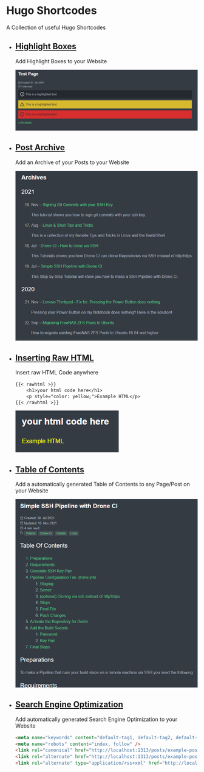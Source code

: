 # Hugo Shortcodes

A Collection of useful Hugo Shortcodes

- ## [Highlight Boxes](highlight)

    Add Highlight Boxes to your Website

    ![Example Highlight Boxes in Hugo](highlight/highlights.png)

- ## [Post Archive](post_archive)
  
    Add an Archive of your Posts to your Website

    ![Example Post Archive in Hugo](post_archive/post_archive.png)

- ## [Inserting Raw HTML](rawhtml)
    
    Insert raw HTML Code anywhere

    ```hugo
    {{< rawhtml >}}
        <h1>your html code here</h1>
        <p style="color: yellow;">Example HTML</p>
    {{< /rawhtml >}}
    ```

    ![Example Inserting Raw HTML in Hugo](rawhtml/rawhtml.png)

- ## [Table of Contents](table_of_contents)

    Add a automatically generated Table of Contents to any Page/Post on your Website

    ![Example Table of Contents in hugo](table_of_contents/table_of_contents.png)

- ## [Search Engine Optimization](search_engine_optimization)

    Add automatically generated Search Engine Optimization to your Website

    ```html
    <meta name="keywords" content="default-tag1, default-tag2, default-tag3" />
    <meta name="robots" content="index, follow" />
    <link rel="canonical" href="http://localhost:1313/posts/example-post" />
    <link rel="alternate" href="http://localhost:1313/posts/example-post" hreflang="en-us" />
    <link rel="alternate" type="application/rss+xml" href="http://localhost:1313/index.xml" title="Example Blog" />
    ```
